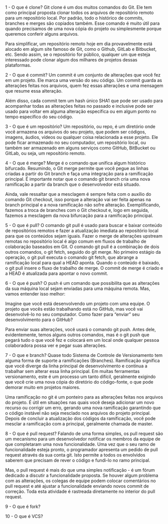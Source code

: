 1 - O que é clone?
Git clone é um dos muitos comandos do Git. Ele tem como principal proposta clonar todos os arquivos de repositório remoto para um repositório local. Por padrão, todo o histórico de commits, branches e merges são copiados também. Esse comando é muito útil para quando precisamos de uma nova cópia do projeto ou simplesmente porque queremos conferir alguns arquivos.

Para simplificar, um repositório remoto hoje em dia provavelmente está alocado em algum site famoso de Git, como o Github, GitLab e Bitbucket, etc. Sendo assim, se o repositório for público, qualquer um que esteja interessado pode clonar algum dos milhares de projetos dessas plataformas.

2 - O que é commit?
Um commit é um conjunto de alterações que você fez em um projeto. Ele marca uma versão do seu código. Um commit guarda as alterações feitas nos arquivos, quem fez essas alterações e uma mensagem que resume essa alteração. 

Além disso, cada commit tem um hash único SHA1 que pode ser usado para acompanhar todas as alterações feitas no passado e inclusive pode ser usado para voltar em alguma alteração específica ou em algum ponto no tempo específico do seu código.

3 - O que é um repositório?
Um repositório, ou repo, é um diretório onde você armazena os arquivos do seu projeto, que podem ser códigos, imagens, áudios, vídeos ou qualquer coisa relacionada a esse projeto. Ele pode ficar armazenado no seu computador, um repositório local, ou também ser armazenado em alguns serviços como GitHub, BitBucket ou GitLab, ou seja, um repositório remoto.

4 - O que é merge?
Merge é o comando que unifica algum histórico bifurcado. Resumindo, o Git merge permite que você pegue as linhas criadas a partir do Git branch e faça uma integração para a ramificação principal. É importante notar que o comando git branch cria uma nova ramificação a partir da branch que o desenvolvedor está situado.

Ainda, vale ressaltar que a mesclagem é sempre feita com o auxílio do comando Git checkout, isso porque a alteração vai ser feita apenas na branch principal e a nova ramificação não sofre alteração. Exemplificando, fazemos a troca de branches com o Git checkout e, logo em seguida, fazemos a mesclagem da nova bifurcação para a ramificação principal.

5 - O que é pull?
O comando git pull é usado para buscar e baixar conteúdo de repositórios remotos e fazer a atualização imediata ao repositório local para que os conteúdos sejam iguais. Fazer o merge de alterações upstream remotas no repositório local é algo comum em fluxos de trabalho de colaboração baseados em Git. O comando git pull é a combinação de dois outros comandos, o git fetch, seguido do git merge. No primeiro estágio da operação, o git pull executa o comando git fetch, que abrange a ramificação local para qual a HEAD aponta. Quando o conteúdo é baixado, o git pull insere o fluxo de trabalho de merge. O commit de merge é criado e a HEAD é atualizada para apontar o novo commit.

6 - O que é push?
O push é um comando que possibilita que as alterações da sua máquina local sejam enviadas para uma máquina remota. Mas, vamos entender isso melhor:

Imagine que você está desenvolvendo um projeto com uma equipe. O projeto que vocês estão trabalhando está no GitHub, mas você vai desenvolvê-lo no seu computador. Como fazer para “enviar” seu desenvolvimento para o GitHub?

Para enviar suas alterações, você usará o comando git push. Antes dele, evidentemente, temos alguns outros comandos, mas é o git push que pegará tudo o que você fez e colocará em um local onde qualquer pessoa colaboradora possa ver e pegar suas alterações.

7 - O que e branch?
Quase todo Sistema de Controle de Versionamento tem alguma forma de suporte a ramificações (Branches). Ramificação significa que você diverge da linha principal de desenvolvimento e continua a trabalhar sem alterar essa linha principal. Em muitas ferramentas versionamento, este é um processo um tanto difícil, geralmente exigindo que você crie uma nova cópia do diretório do código-fonte, o que pode demorar muito em projetos maiores.

Uma ramificação no git é um ponteiro para as alterações feitas nos arquivos do projeto. É útil em situações nas quais você deseja adicionar um novo recurso ou corrigir um erro, gerando uma nova ramificação garantindo que o código instável não seja mesclado nos arquivos do projeto principal. Depois de concluir a atualização dos códigos da ramificação, você pode mesclar a ramificação com a principal, geralmente chamada de master.

8 - O que é pull request?
Falando de uma forma simples, os pull request são um mecanismo para um desenvolvedor notificar os membros da equipe de que completaram uma nova funcionalidade. Uma vez que o seu ramo de funcionalidade esteja pronto, o programador apresenta um pedido de pull request através da sua conta git. Isto permite a todos os envolvidos saberem que precisam de rever o código e fundi-lo no ramo principal.

Mas, o pull request é mais do que uma simples notificação - é um fórum dedicado a discutir a funcionalidade proposta. Se houver algum problema com as alterações, os colegas de equipe podem colocar comentários no pull request e até ajustar a funcionalidade enviando novos commit de correção. Toda esta atividade é rastreada diretamente no interior do pull request.

9 - O que é fork?

10 - O que é VCS?


